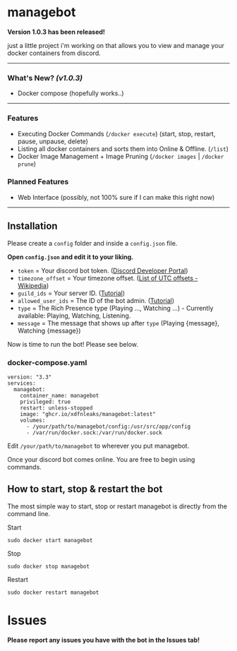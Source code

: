 # managebot

**Version 1.0.3 has been released!**

just a little project i'm working on that allows you to view and manage your docker containers from discord.

---

### What's New? *(v1.0.3)*

- Docker compose (hopefully works..)

---

### Features

- Executing Docker Commands (`/docker execute`) (start, stop, restart, pause, unpause, delete)
- Listing all docker containers and sorts them into Online & Offline. (`/list`)
- Docker Image Management + Image Pruning (`/docker images` | `/docker prune`)

### Planned Features

- Web Interface (possibly, not 100% sure if I can make this right now)

---

## Installation

Please create a `config` folder and inside a `config.json` file.

**Open `config.json` and edit it to your liking.**
- `token` = Your discord bot token. ([Discord Developer Portal](https://discord.com/developers/applications))
- `timezone_offset` = Your timezone offset. ([List of UTC offsets - Wikipedia](https://en.wikipedia.org/wiki/List_of_UTC_offsets))
- `guild_ids` = Your server ID. ([Tutorial](https://support.discord.com/hc/en-us/articles/206346498-Where-can-I-find-my-User-Server-Message-ID))
- `allowed_user_ids` = The ID of the bot admin. ([Tutorial](https://support.discord.com/hc/en-us/articles/206346498-Where-can-I-find-my-User-Server-Message-ID))
- `type` = The Rich Presence type (Playing ..., Watching ...) - Currently available: Playing, Watching, Listening.
- `message` = The message that shows up after `type` (Playing {message}, Watching {message})

Now is time to run the bot! Please see below.

### docker-compose.yaml

```
version: "3.3"
services:
  managebot:
    container_name: managebot
    privileged: true
    restart: unless-stopped
    image: "ghcr.io/xdfnleaks/managebot:latest"
    volumes:
      - /your/path/to/managebot/config:/usr/src/app/config
      - /var/run/docker.sock:/var/run/docker.sock
```

Edit `/your/path/to/managebot` to wherever you put managebot.

Once your discord bot comes online. You are free to begin using commands.

## How to start, stop & restart the bot

The most simple way to start, stop or restart managebot is directly from the command line.

Start
```
sudo docker start managebot
```
Stop
```
sudo docker stop managebot
```
Restart
```
sudo docker restart managebot
```

# Issues

**Please report any issues you have with the bot in the Issues tab!**
